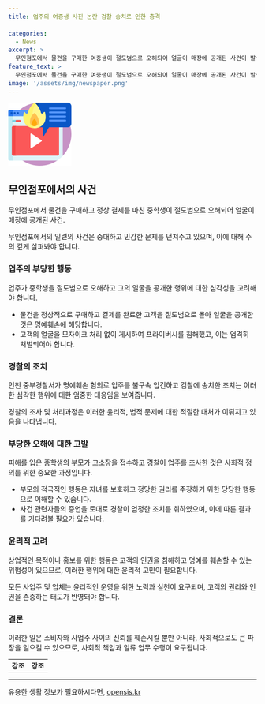 ```yaml
---
title: 업주의 여중생 사진 논란 검찰 송치로 인한 충격

categories:
  - News
excerpt: >
  무인점포에서 물건을 구매한 여중생이 절도범으로 오해되어 얼굴이 매장에 공개된 사건이 발생했습니다. 인천 중부경찰서는 명예훼손 혐의로 무인점포 업주를 불구속 입건하고 검찰에 송치했는데, 이는 중학생이 정상 결제를 한 후에도 얼굴이 공개돼 많은 논란이 일었기 때문입니다. 사건 관련자들의 진술에 따르면, 업주는 결제 오류로 잘못된 판단을 내린 것으로 밝혀졌습니다. 해당 사건은 소셜미디어와 온라인 커뮤니티에서 큰 관심을 받고 있습니다.
feature_text: >
  무인점포에서 물건을 구매한 여중생이 절도범으로 오해되어 얼굴이 매장에 공개된 사건이 발생했습니다. 인천 중부경찰서는 명예훼손 혐의로 무인점포 업주를 불구속 입건하고 검찰에 송치했는데, 이는 중학생이 정상 결제를 한 후에도 얼굴이 공개돼 많은 논란이 일었기 때문입니다. 사건 관련자들의 진술에 따르면, 업주는 결제 오류로 잘못된 판단을 내린 것으로 밝혀졌습니다. 해당 사건은 소셜미디어와 온라인 커뮤니티에서 큰 관심을 받고 있습니다.
image: '/assets/img/newspaper.png'
---
```


<p><img src="/assets/img/news.png" alt="rentncar 속보" /></p>

<h2 data-ke-size="size26">무인점포에서의 사건</h2>

<p>무인점포에서 물건을 구매하고 정상 결제를 마친 중학생이 절도범으로 오해되어 얼굴이 매장에 공개된 사건.</p>

<p data-ke-size="size16">무인점포에서의 일련의 사건은 중대하고 민감한 문제를 던져주고 있으며, 이에 대해 주의 깊게 살펴봐야 합니다.</p>

<h3>업주의 부당한 행동</h3>

<p>업주가 중학생을 절도범으로 오해하고 그의 얼굴을 공개한 행위에 대한 심각성을 고려해야 합니다.</p>

<ul>
  <li>물건을 정상적으로 구매하고 결제를 완료한 고객을 절도범으로 몰아 얼굴을 공개한 것은 명예훼손에 해당합니다.</li>
  <li>고객의 얼굴을 모자이크 처리 없이 게시하여 프라이버시를 침해했고, 이는 엄격히 처벌되어야 합니다.</li>
</ul>

<h3>경찰의 조치</h3>

<p>인천 중부경찰서가 명예훼손 혐의로 업주를 불구속 입건하고 검찰에 송치한 조치는 이러한 심각한 행위에 대한 엄중한 대응임을 보여줍니다.</p>

<p data-ke-size="size16">경찰의 조사 및 처리과정은 이러한 윤리적, 법적 문제에 대한 적절한 대처가 이뤄지고 있음을 나타냅니다.</p>

<h3>부당한 오해에 대한 고발</h3>

<p>피해를 입은 중학생의 부모가 고소장을 접수하고 경찰이 업주를 조사한 것은 사회적 정의를 위한 중요한 과정입니다.</p>

<ul>
  <li>부모의 적극적인 행동은 자녀를 보호하고 정당한 권리를 주장하기 위한 당당한 행동으로 이해할 수 있습니다.</li>
  <li>사건 관련자들의 증언을 토대로 경찰이 엄정한 조치를 취하였으며, 이에 따른 결과를 기다려볼 필요가 있습니다.</li>
</ul>

<h3>윤리적 고려</h3>

<p>상업적인 목적이나 홍보를 위한 행동은 고객의 인권을 침해하고 명예를 훼손할 수 있는 위험성이 있으므로, 이러한 행위에 대한 윤리적 고민이 필요합니다.</p>

<p data-ke-size="size16">모든 사업주 및 업체는 윤리적인 운영을 위한 노력과 실천이 요구되며, 고객의 권리와 인권을 존중하는 태도가 반영돼야 합니다.</p>

<h3>결론</h3>

<p>이러한 일은 소비자와 사업주 사이의 신뢰를 훼손시킬 뿐만 아니라, 사회적으로도 큰 파장을 일으킬 수 있으므로, 사회적 책임과 일류 업무 수행이 요구됩니다.</p>

<table>
  <tr>
    <td style="text-align: center; height: 17px;"><b>강조</b></td>
    <td style="text-align: center; height: 17px;"><b>강조</b></td>
  </tr>
</table>

<hr>
유용한 생활 정보가 필요하시다면, <a href="https://opensis.kr" rel="dofollow">opensis.kr</a>


